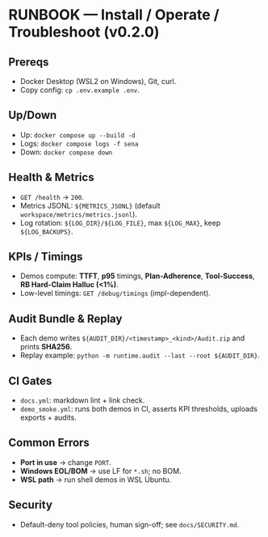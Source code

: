 # RUNBOOK — Install / Operate / Troubleshoot (v0.2.0)

## Prereqs
- Docker Desktop (WSL2 on Windows), Git, curl.
- Copy config: `cp .env.example .env`.

## Up/Down
- Up: `docker compose up --build -d`
- Logs: `docker compose logs -f sena`
- Down: `docker compose down`

## Health & Metrics
- `GET /health` → `200`.
- Metrics JSONL: `${METRICS_JSONL}` (default `workspace/metrics/metrics.jsonl`).
- Log rotation: `${LOG_DIR}/${LOG_FILE}`, max `${LOG_MAX}`, keep `${LOG_BACKUPS}`.

## KPIs / Timings
- Demos compute: **TTFT**, **p95** timings, **Plan-Adherence**, **Tool-Success**, **RB Hard-Claim Halluc (<1%)**.
- Low-level timings: `GET /debug/timings` (impl-dependent).

## Audit Bundle & Replay
- Each demo writes `${AUDIT_DIR}/<timestamp>_<kind>/Audit.zip` and prints **SHA256**.
- Replay example: `python -m runtime.audit --last --root ${AUDIT_DIR}`.

## CI Gates
- `docs.yml`: markdown lint + link check.
- `demo_smoke.yml`: runs both demos in CI, asserts KPI thresholds, uploads exports + audits.

## Common Errors
- **Port in use** → change `PORT`.
- **Windows EOL/BOM** → use LF for `*.sh`; no BOM.
- **WSL path** → run shell demos in WSL Ubuntu.

## Security
- Default-deny tool policies, human sign-off; see `docs/SECURITY.md`.